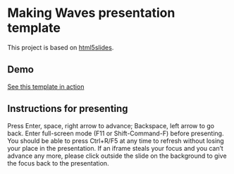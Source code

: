 Making Waves presentation template
====================
This project is based on [html5slides](https://code.google.com/p/html5slides/).

Demo
---------------------
[See this template in action](http://kdzwinel.github.io/MWPresentationTemplate/)

Instructions for presenting
---------------------
Press Enter, space, right arrow to advance; Backspace, left arrow to go back.
Enter full-screen mode (F11 or Shift-Command-F) before presenting.
You should be able to press Ctrl+R/F5 at any time to refresh without losing your place in the presentation.
If an iframe steals your focus and you can’t advance any more, please click outside the slide on the background to give the focus back to the presentation.

